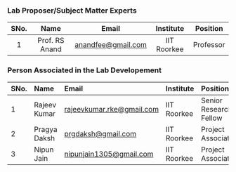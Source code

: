 ### Lab Proposer/Subject Matter Experts
| SNo. | Name | Email | Institute | Position |
| :---: | :---: | :---: | :---: | :---: |
| 1 | Prof. RS Anand | anandfee@gmail.com | IIT Roorkee | Professor |

### Person Associated in the Lab Developement
| SNo. | Name | Email | Institute | Position |
| :--- | :--- | :--- | :--- | :--- |
| 1 | Rajeev Kumar | rajeevkumar.rke@gmail.com | IIT Roorkee | Senior Research Fellow |
| 2 | Pragya Daksh | prgdaksh@gmail.com | IIT Roorkee | Project Associate |
| 3 | Nipun Jain | nipunjain1305@gmail.com | IIT Roorkee | Project Associate |
